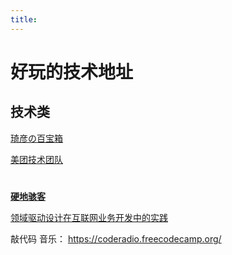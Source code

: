 ```yaml
---
title:
---
```

# 好玩的技术地址

## 技术类

[琦彦の百宝箱](https://blog.csdn.net/fly910905/category_6936035.html)

[美团技术团队](https://tech.meituan.com/)

# 

[**硬地骇客**](https://www.xiaoyuzhoufm.com/podcast/640ee2438be5d40013fe4a87)

[领域驱动设计在互联网业务开发中的实践](https://tech.meituan.com/2017/12/22/ddd-in-practice.html)

敲代码 音乐： https://coderadio.freecodecamp.org/